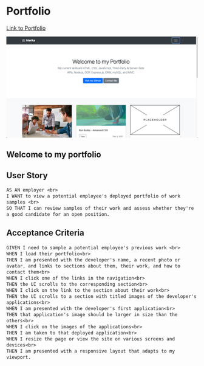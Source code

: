 # Portfolio

[Link to Portfolio](https://marikadicarlo.github.io/Portfolio/)

![Marika's Portfolio](./assets/images/portfoliopic.png)

## Welcome to my portfolio

## User Story
```
AS AN employer <br>
I WANT to view a potential employee's deployed portfolio of work samples <br>
SO THAT I can review samples of their work and assess whether they're a good candidate for an open position.
```

## Acceptance Criteria
```
GIVEN I need to sample a potential employee's previous work <br>
WHEN I load their portfolio<br>
THEN I am presented with the developer's name, a recent photo or avatar, and links to sections about them, their work, and how to contact them<br>
WHEN I click one of the links in the navigation<br>
THEN the UI scrolls to the corresponding section<br>
WHEN I click on the link to the section about their work<br>
THEN the UI scrolls to a section with titled images of the developer's applications<br>
WHEN I am presented with the developer's first application<br>
THEN that application's image should be larger in size than the others<br>
WHEN I click on the images of the applications<br>
THEN I am taken to that deployed application<br>
WHEN I resize the page or view the site on various screens and devices<br>
THEN I am presented with a responsive layout that adapts to my viewport.
```

